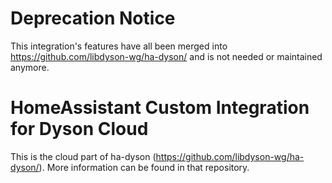 # Deprecation Notice

This integration's features have all been merged into https://github.com/libdyson-wg/ha-dyson/ and is not needed or maintained anymore.

# HomeAssistant Custom Integration for Dyson Cloud

This is the cloud part of ha-dyson (https://github.com/libdyson-wg/ha-dyson/). More information can be found in that repository.
